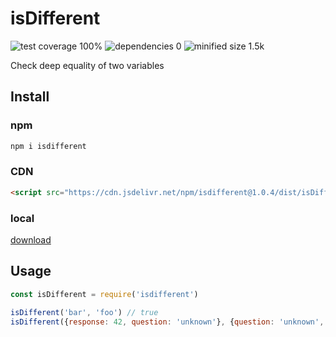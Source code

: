 # isDifferent
![test coverage 100%](https://img.shields.io/badge/test_coverage-100%25-brightgreen)
![dependencies 0](https://img.shields.io/badge/dependencies-0-brightgreen)
![minified size 1.5k](https://img.shields.io/badge/minified_size-1.5k-brightgreen)

Check deep equality of two variables

## Install

### npm
```sh
npm i isdifferent
```

### CDN
```html
<script src="https://cdn.jsdelivr.net/npm/isdifferent@1.0.4/dist/isDifferent.umd.min.js"></script>
```

### local
[download](https://cdn.jsdelivr.net/npm/isdifferent@1.0.4/dist/isDifferent.umd.min.js)

## Usage
```javascript
const isDifferent = require('isdifferent')

isDifferent('bar', 'foo') // true
isDifferent({response: 42, question: 'unknown'}, {question: 'unknown', response: 42}) // false
```
